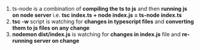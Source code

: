 1. ts-node is a combination of **compiling the ts to js** and then **running js on node server** i.e. **tsc index.ts + node index.js = ts-node index.ts**
2. **tsc -w** script is watching for **changes in typescript files** and **converting them to js files on any change**
3. **nodemon dist/index.js** is watching for **changes in index.js** file and **re-running server on change**